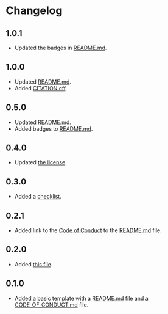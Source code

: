 # Changelog

## 1.0.1

- Updated the badges in [README.md](./README.md).

## 1.0.0

- Updated [README.md](./README.md).
- Added [CITATION.cff](./CITATION.cff).

## 0.5.0

- Updated [README.md](./README.md).
- Added badges to [README.md](./README.md).

## 0.4.0

- Updated [the license](./LICENSE).

## 0.3.0

- Added a [checklist](./README.md#checklist).

## 0.2.1

- Added link to the [Code of Conduct](./CODE_OF_CONDUCT.md) to the [README.md](./README.md) file.

## 0.2.0

- Added [this file](./CHANGELOG.md).

## 0.1.0

- Added a basic template with a [README.md](./README.md) file and a [CODE_OF_CONDUCT.md](./CODE_OF_CONDUCT.md) file.
